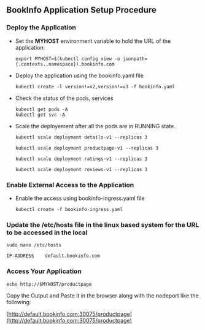 ## BookInfo Application Setup Procedure


### Deploy the Application

- Set the **MYHOST** environment variable to hold the URL of the application:
  ```shell
  export MYHOST=$(kubectl config view -o jsonpath={.contexts..namespace}).bookinfo.com
  ```

- Deploy the application using the bookinfo.yaml file
  ```shell
  kubectl create -l version!=v2,version!=v3 -f bookinfo.yaml
  ```

- Check the status of the pods, services
  ```shell
  kubectl get pods -A
  kubectl get svc -A
  ```

- Scale the deployement after all the pods are in RUNNING state.
  ```shell
  kubectl scale deployment details-v1 --replicas 3

  kubectl scale deployment productpage-v1 --replicas 3

  kubectl scale deployment ratings-v1 --replicas 3

  kubectl scale deployment reviews-v1 --replicas 3
  ```

### Enable External Access to the Application

- Enable the access using bookinfo-ingress.yaml file
  ```shell
  kubectl create -f bookinfo-ingress.yaml
  ```

### Update the /etc/hosts file in the linux based system for the URL to be accessed in the local

`sudo nano /etc/hosts`

```shell
IP-ADDRESS    default.bookinfo.com
```

### Access Your Application

```shell
echo http://$MYHOST/productpage
```

Copy the Output and Paste it in the browser along with the nodeport like the following:

[http://default.bookinfo.com:30075/productpage](http://default.bookinfo.com:30075/productpage)

